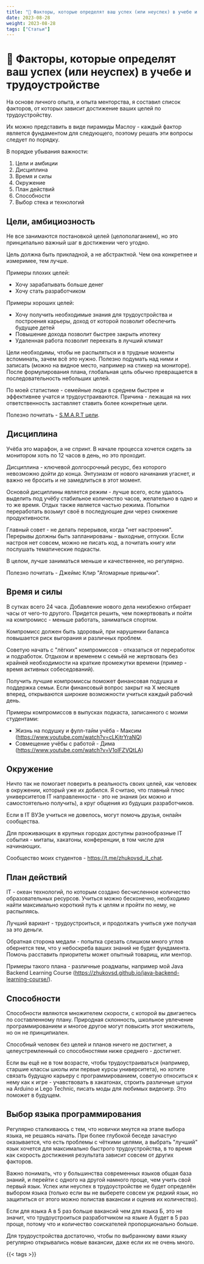 ```yaml
---
title: "🎯 Факторы, которые определят ваш успех (или неуспех) в учебе и трудоустройстве"
date: 2023-08-28
weight: 2023-08-28
tags: ["Статьи"]
---
```


# 🎯 Факторы, которые определят ваш успех (или неуспех) в учебе и трудоустройстве

На основе личного опыта, и опыта менторства, я составил список факторов, от которых зависит достижение ваших целей по трудоустройству.

Их можно представить в виде пирамиды Маслоу - каждый фактор является фундаментом для следующего, поэтому решать эти вопросы следует по порядку.

В порядке убывания важности:
1. Цели и амбиции
2. Дисциплина
3. Время и силы
4. Окружение
5. План действий
6. Способности
7. Выбор стека и технологий 

## Цели, амбициозность

Не все занимаются постановкой целей (целополаганием), но это принципально важный шаг в достижении чего угодно.

Цель должна быть прикладной, а не абстрактной. Чем она конкретнее и измеримее, тем лучше.

Примеры плохих целей:

- Хочу зарабатывать больше денег
- Хочу стать разработчиком

Примеры хороших целей:

- Хочу получить необходимые знания для трудоустройства и построения карьеры, доход от которой позволит обеспечить будущее детей
- Повышение дохода позволит быстрее закрыть ипотеку
- Удаленная работа позволит переехать в лучший климат

Цели необходимы, чтобы не распыляться и в трудные моменты вспоминать, зачем всё это нужно. Полезно подумать над ними и записать (можно на видное место, например на стикер на мониторе). После формулирования плана, глобальная цель обычно превращается в последовательность небольших целей.

По моей статистике - семейные люди в среднем быстрее и эффективнее учатся и трудоустраиваются. Причина - лежащая на них ответственность заставляет ставить более конкретные цели.

Полезно почитать - [S.M.A.R.T цели](https://www.carrotquest.io/blog/smart-goal/).

## Дисциплина

Учёба это марафон, а не спринт. В начале процесса хочется сидеть за монитором хоть по 12 часов в день, но это проходит.

Дисциплина - ключевой долгосрочный ресурс, без которого невозможно дойти до конца. Энтузиазм от нового начинания угаснет, и важно не бросить и не замедлиться в этот момент.

Основой дисциплины является режим - лучше всего, если удалось выделить под учёбу стабильное количество часов, желательно в одно и то же время. Отдых также является частью режима. Попытки переработать возьмут своё в последующие дни через снижение продуктивности.

Главный совет - не делать перерывов, когда "нет настроения". Перерывы должны быть запланированы - выходные, отпуски. Если настроя нет совсем, можно не писать код, а почитать книгу или послушать тематические подкасты. 

В целом, лучше заниматься меньше и качественнее, но регулярно.

Полезно почитать - Джеймс Клир "Атомарные привычки".

## Время и силы

В сутках всего 24 часа. Добавление нового дела неизбежно отбирает часы от чего-то другого. Придется решить, чем пожертвовать и пойти на компромисс - меньше работать, заниматься спортом. 

Компромисс должен быть здоровый, при нарушении баланса повышается риск выгорания и различных проблем.

Советую начать с "лёгких" компромиссов - отказаться от переработок и подработок. Отдыхом и временем с семьёй не жертвовать без крайней необходимости на краткие промежутки времени (пример - время активных собеседований).

Получить лучшие компромиссы поможет финансовая подушка и поддержка семьи. Если финансовый вопрос закрыт на Х месяцев вперед, открываются широкие возможности учиться каждый рабочий день.

Примеры компромиссов в выпусках подкаста, записанного с моими студентами:

- Жизнь на подушку и фулл-тайм учёба - Максим (https://www.youtube.com/watch?v=cLKjtrYraNQ)
- Совмещение учёбы с работой - Дима (https://www.youtube.com/watch?v=V1olFZVQtLA)

## Окружение

Ничто так не помогает поверить в реальность своих целей, как человек в окружении, который уже их добился. Я считаю, что главный плюс университетов IT направленности - это не знания (их можно и самостоятельно получить), а круг общения из будущих разработчиков.

Если в IT ВУЗе учиться не довелось, могут помочь друзья, онлайн сообщества.

Для проживающих в крупных городах доступны разнообразные IT события - митапы, хакатоны, конференции, в том числе для начинающих.

Сообщество моих студентов - https://t.me/zhukovsd_it_chat.

## План действий

IT - океан технологий, по которым создано бесчисленное количество образовательных ресурсов. Учиться можно бесконечно, необходимо найти максимально короткий путь к целям и пройти по нему, не распыляясь.

Лучший вариант - трудоустроиться, и продолжать учиться уже получая за это деньги.

Обратная сторона медали - попытка срезать слишком много углов обернется тем, что у небоскреба ваших знаний не будет фундамента. Помочь расставить приоритеты может опытный товарищ, или ментор.

Примеры такого плана - различные роадмапы, например мой Java Backend Learning Course (https://zhukovsd.github.io/java-backend-learning-course/).

## Способности

Способности являются множителем скорости, с которой вы двигаетесь по составленному плану. Природная склонность, школьное увлечение программированием и многое другое могут повысить этот множитель, но он не принципиален.

Способный человек без целей и планов ничего не достигнет, а целеустремленный со способностями ниже среднего - достигнет.

Если вы ещё не в том возрасте, чтобы трудоустраиваться (например, старшие классы школы или первые курсы университета), но хотите связать будущую карьеру с программированием, советую относиться к нему как к игре - учавствовать в хакатонах, строить различные штуки на Arduino и Lego Technic, писать моды для любимых видеоигр. Это поможет в будущем.

## Выбор языка программирования

Регулярно сталкиваюсь с тем, что новички мнутся на этапе выбора языка, не решаясь начать. При более глубокой беседе зачастую оказывается, что есть проблемы с чёткими целями, а выбрать "лучший" язык хочется для максимально быстрого трудоустройства, в то время как скорость достижения результата зависит совсем от других факторов.

Важно понимать, что у большинства современных языков общая база знаний, и перейти с одного на другой намного проще, чем учить свой первый язык. Успех или неуспех в трудоустройстве не будет определён выбором языка (только если вы не выберете совсем уж редкий язык, но защититься от этого можно полистав вакансии и оценив их количество).

Если для языка А в 5 раз больше вакансий чем для языка Б, это не значит, что трудоустроиться разработчиком на языке А будет в 5 раз проще, потому что и количество соискателей пропорционально больше.

Для трудоустройства достаточно, чтобы по выбранному вами языку регулярно открывались новые вакансии, даже если их не очень много.

{{< tags >}}